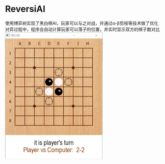 # ReversiAI
使用博弈树实现了黑白棋AI，玩家可以与之对战，并通过α-β剪枝等技术做了优化  
对弈过程中，程序会自动计算玩家可以落子的位置，并实时显示双方的棋子数对比  
![Game UI](https://github.com/YuMu0/ReversiAI/blob/master/pictures/gameshow.png)
